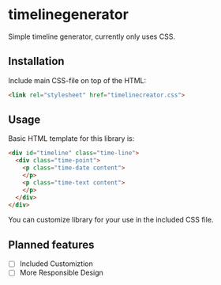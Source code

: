 # timelinegenerator
Simple timeline generator, currently only uses CSS.
## Installation 
Include main CSS-file on top of the HTML:
```html
<link rel="stylesheet" href="timelinecreator.css">
```
## Usage 
Basic HTML template for this library is:
```html
<div id="timeline" class="time-line">
  <div class="time-point">
    <p class="time-date content">
    </p>
    <p class="time-text content">
    </p>
  </div>
</div>
```
You can customize library for your use in the included CSS file.
## Planned features
- [ ] Included Customiztion
- [ ] More Responsible Design
